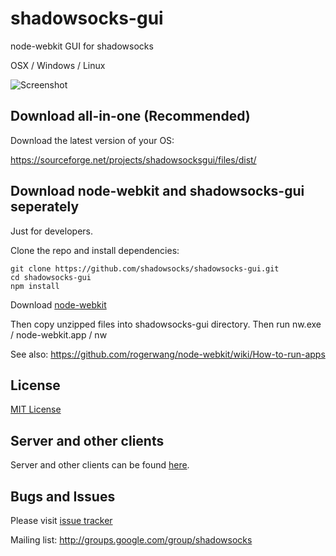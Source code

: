 shadowsocks-gui
===============

node-webkit GUI for shadowsocks

OSX / Windows / Linux

![Screenshot](https://raw.github.com/shadowsocks/shadowsocks-gui/master/screenshot.png)

Download all-in-one (Recommended)
---------------------------------

Download the latest version of your OS:

https://sourceforge.net/projects/shadowsocksgui/files/dist/

Download node-webkit and shadowsocks-gui seperately
----------------------------------------------------

Just for developers.

Clone the repo and install dependencies:

    git clone https://github.com/shadowsocks/shadowsocks-gui.git
    cd shadowsocks-gui
    npm install

Download [node-webkit](https://github.com/rogerwang/node-webkit#downloads)

Then copy unzipped files into shadowsocks-gui directory. Then run nw.exe / node-webkit.app / nw

See also: https://github.com/rogerwang/node-webkit/wiki/How-to-run-apps

License
--------

[MIT License](https://raw.github.com/shadowsocks/shadowsocks-gui/master/LICENSE)

Server and other clients
---------

Server and other clients can be found [here](https://github.com/clowwindy/shadowsocks/wiki/Ports-and-Clients).


Bugs and Issues
----------------
Please visit [issue tracker](https://github.com/shadowsocks/shadowsocks-gui/issues?state=open)

Mailing list: http://groups.google.com/group/shadowsocks
